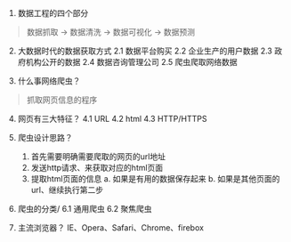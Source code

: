 1. 数据工程的四个部分
> 数据抓取 -> 数据清洗 -> 数据可视化 -> 数据预测

2. 大数据时代的数据获取方式
	2.1 数据平台购买
	2.2 企业生产的用户数据
	2.3 政府机构公开的数据
	2.4 数据咨询管理公司
	2.5 爬虫爬取网络数据

3. 什么事网络爬虫？
> 抓取网页信息的程序

4. 网页有三大特征？
	4.1 URL
	4.2 html
	4.3 HTTP/HTTPS

5. 爬虫设计思路？
	1. 首先需要明确需要爬取的网页的url地址
	2. 发送http请求、来获取对应的html页面
	3. 提取html页面的信息
		a. 如果是有用的数据保存起来
		b. 如果是其他页面的url、继续执行第二步

6. 爬虫的分类/
	6.1 通用爬虫
	6.2 聚焦爬虫

7. 主流浏览器？
	IE、Opera、Safari、Chrome、firebox

